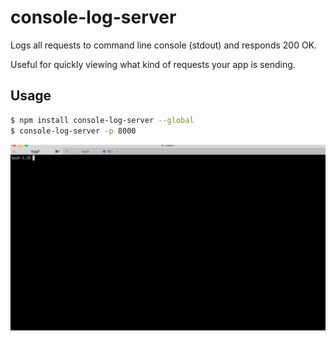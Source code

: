 # console-log-server
Logs all requests to command line console (stdout) and responds 200 OK.

Useful for quickly viewing what kind of requests your app is sending.

## Usage

```sh
$ npm install console-log-server --global
$ console-log-server -p 8000
```
<div style="text-align:center">
  <img src="./resources/console-log-server-demo.gif" alt="Demo" width="700"/> 
</div
